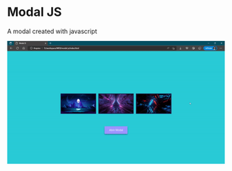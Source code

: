 # Modal JS
A modal created with javascript

![modal-apresentation](https://github.com/BlueJayGM/modal-js/blob/master/modal-gif.gif)
